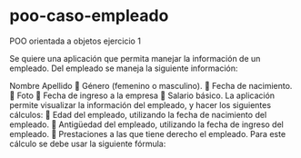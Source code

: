 # poo-caso-empleado
POO orientada a objetos ejercicio 1

Se quiere una aplicación que permita manejar la información de un empleado.
Del empleado se maneja la siguiente información:

Nombre
Apellido
 Género (femenino o masculino).
 Fecha de nacimiento.
 Foto
 Fecha de ingreso a la empresa
 Salario básico.
La aplicación permite visualizar la información del empleado, y hacer los siguientes cálculos:
 Edad del empleado, utilizando la fecha de nacimiento del empleado.
 Antigüedad del empleado, utilizando la fecha de ingreso del empleado.
 Prestaciones a las que tiene derecho el empleado. Para este cálculo se debe usar la
siguiente fórmula:
